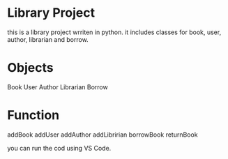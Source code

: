 # Library Project

this is a library project wrriten in python.
it includes classes for book, user, author, librarian and borrow.

# Objects

Book
User
Author
Librarian
Borrow

# Function

addBook
addUser
addAuthor
addLibririan
borrowBook
returnBook

you can run the cod using VS Code. 